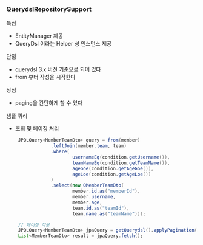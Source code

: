 ### QuerydslRepositorySupport
특징
- EntityManager 제공
- QueryDsl 이라는 Helper 성 인스턴스 제공

단점
- querydsl 3.x 버전 기준으로 되어 있다
- from 부터 작성을 시작한다

장점
- paging을 간단하게 할 수 있다

샘플 쿼리 
- 조회 및 페이징 처리
   ~~~java
    JPQLQuery<MemberTeamDto> query = from(member)
                .leftJoin(member.team, team)
                .where(
                        usernameEq(condition.getUsername()),
                        teamNameEq(condition.getTeamName()),
                        ageGoe(condition.getAgeGoe()),
                        ageLoe(condition.getAgeLoe())
                )
                .select(new QMemberTeamDto(
                        member.id.as("memberId"),
                        member.username,
                        member.age,
                        team.id.as("teamId"),
                        team.name.as("teamName")));

    // 페이징 적용
    JPQLQuery<MemberTeamDto> jpaQuery = getQuerydsl().applyPagination(pageable, query);
    List<MemberTeamDto> result = jpaQuery.fetch();
   ~~~